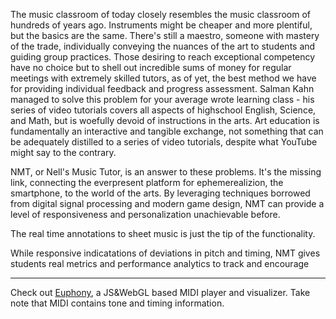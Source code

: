 ﻿The music classroom of today closely resembles the music classroom of hundreds of years ago. 
Instruments might be cheaper and more plentiful, but the basics are the same. 
There's still a maestro, someone with mastery of the trade, individually conveying the nuances of the art to students and guiding group practices. 
Those desiring to reach exceptional competency have no choice but to shell out incredible sums of money for regular meetings with extremely skilled tutors, as of yet, the best method we have for providing individual feedback and progress assessment. 
Salman Kahn managed to solve this problem for your average wrote learning class - his series of video tutorials covers all aspects of highschool English, Science, and Math, but is woefully devoid of instructions in the arts. 
Art education is fundamentally an interactive and tangible exchange, not something that can be adequately distilled to a series of video tutorials, despite what YouTube might say to the contrary.

NMT, or Nell's Music Tutor, is an answer to these problems. 
It's the missing link, connecting the everpresent platform for ephemerealizion, the smartphone, to the world of the arts. 
By leveraging techniques borrowed from digital signal processing and modern game design, NMT can provide a level of responsiveness and personalization unachievable before. 

The real time annotations to sheet music is just the tip of the functionality. 

While responsive indicatations of deviations in pitch and timing, NMT gives students real metrics and performance analytics to track and encourage  


-----

Check out [Euphony](https://github.com/qiao/euphony), a JS&WebGL based MIDI player and visualizer. 
Take note that MIDI contains tone and timing information.
